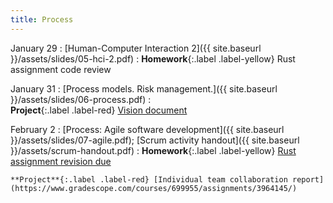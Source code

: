 ```yaml
---
title: Process
---
```


January 29
: [Human-Computer Interaction 2]({{ site.baseurl }}/assets/slides/05-hci-2.pdf)
  : **Homework**{:.label .label-yellow} Rust assignment code review

January 31
: [Process models. Risk management.]({{ site.baseurl }}/assets/slides/06-process.pdf)
  :    
    **Project**{:.label .label-red} [Vision document](../vision)

February 2
: [Process: Agile software development]({{ site.baseurl }}/assets/slides/07-agile.pdf); [Scrum activity handout]({{ site.baseurl }}/assets/scrum-handout.pdf)
  : **Homework**{:.label .label-yellow} [Rust assignment revision due](https://www.gradescope.com/courses/699955/assignments/4020853/) 

    **Project**{:.label .label-red} [Individual team collaboration report](https://www.gradescope.com/courses/699955/assignments/3964145/)



